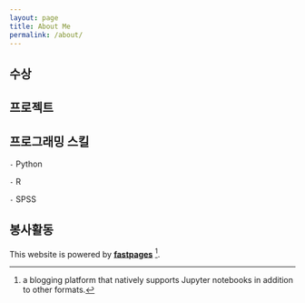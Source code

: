 ```yaml
---
layout: page
title: About Me
permalink: /about/
---
```


## 수상


## 프로젝트


## 프로그래밍 스킬
  `-` Python
  
  `-` R
  
  `-` SPSS

## 봉사활동



This website is powered by **[fastpages](https://github.com/fastai/fastpages)** [^1].



[^1]:a blogging platform that natively supports Jupyter notebooks in addition to other formats.
